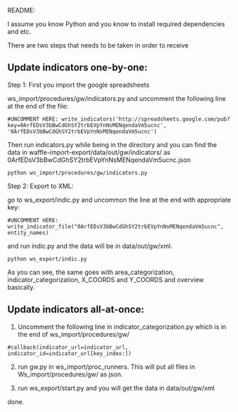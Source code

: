 README:

I assume you know Python and you know to install required dependencies and etc.

There are two steps that needs to be taken in order to receive 

## Update indicators one-by-one:

Step 1: First you import the google spreadsheets 

ws_import/procedures/gw/indicators.py and uncomment the following line at the end of the file:

```
#UNCOMMENT HERE: write_indicators('http://spreadsheets.google.com/pub?key=0ArfEDsV3bBwCdGhSY2trbEVpYnNsMENqendaVm5ucnc', '0ArfEDsV3bBwCdGhSY2trbEVpYnNsMENqendaVm5ucnc')
```

Then run indicators.py while being in the directory and you can find the data in waffle-import-export/data/out/gw/indicators/ as 0ArfEDsV3bBwCdGhSY2trbEVpYnNsMENqendaVm5ucnc.json

    python ws_import/procedures/gw/indicators.py

Step 2: Export to XML:

go to  ws_export/indic.py and uncommon the line at the end with appropriate key:

```
#UNCOMMENT HERE: write_indicator_file("0ArfEDsV3bBwCdGhSY2trbEVpYnNsMENqendaVm5ucnc", entity_names)
```

and run indic.py and the data will be in data/out/gw/xml.

    python ws_export/indic.py

As you can see, the same goes with area_categorization, indicator_categorization, X_COORDS and Y_COORDS and overview basically.

## Update indicators all-at-once:

1. Uncomment the following line in indicator_categorization.py which is in the end of ws_import/procedures/gw/

```
#callback(indicator_url=indicator_url, indicator_id=indicator_url[key_index:])
```

2. run gw.py in ws_import/proc_runners. This will put all files in Ws_import/procedures/gw/ as json.

3. run ws_export/start.py and you will get the data in data/out/gw/xml

done.












